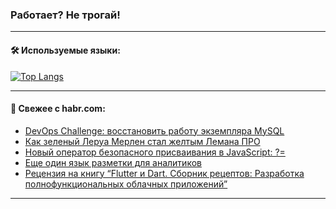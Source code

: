 ### Работает? Не трогай!

---
<!--
#### 🛠️ Technical stack:

![Java](https://img.shields.io/badge/Java-informational?logo=Oracle&style=flat&logoColor=white&color=FF4500)
![Kotlin](https://img.shields.io/badge/Kotlin-informational?logo=Kotlin&style=flat&logoColor=white&color=774D97)
![TS](https://img.shields.io/badge/TypeScript-informational?logo=typeScript&style=flat&logoColor=black&color=017acc)
![Python](https://img.shields.io/badge/Python-informational?logo=Python&style=flat&logoColor=black&color=ffdd54) <br>
![Spring](https://img.shields.io/badge/Spring-informational?logo=Spring&style=flat&logoColor=white&color=6DB33F) 
![SpringBoot](https://img.shields.io/badge/SpringBoot-informational?logo=SpringBoot&style=flat&logoColor=white&color=6DB33F)
![Nest](https://img.shields.io/badge/NestJS-informational?logo=NestJS&style=flat&logoColor=white&color=E0234E) 
![NodeJS](https://img.shields.io/badge/NodeJS-informational?logo=node.js&style=flat&logoColor=white&color=70A760)<br>
![PostgreSQL](https://img.shields.io/badge/PostgreSQL-informational?logo=PostgreSQL&style=flat&logoColor=white&color=DAA520)
![MongoDB](https://img.shields.io/badge/MongoDB-informational?logo=MongoDB&style=flat&logoColor=white&color=870000)
![Apache](https://img.shields.io/badge/Apache-informational?logo=apache&style=flat&logoColor=white&color=f74e28)

___ 
-->

#### 🛠️ Используемые языки:

[![Top Langs](https://github-readme-stats-u2qms2cxw-advtsettinggmailcoms-projects.vercel.app/api/top-langs/?username=zloylis&langs_count=10&hide_title=true&title_color=e6edf3&size_weight=0.5&count_weight=0.5&layout=compact&hide_progress=true&hide_border=true&theme=dracula)](https://github.com/zloylis)

<!---


####  :octocat:&nbsp;&nbsp; Статистика:

![GitHub stats](https://github-readme-stats-u2qms2cxw-advtsettinggmailcoms-projects.vercel.app/api?username=zloylis&show_icons=true&hide_border=true&theme=dracula&title_color=e6edf3&include_all_commits=true&count_private=true&hide_rank=false&hide_title=true&rank_icon=github)
-->
---

#### 💬 Свежее с habr.com:

<!-- BLOG-POST-LIST:START -->
- [DevOps Challenge: восстановить работу экземпляра MySQL](https://habr.com/ru/companies/kts/articles/849604/?utm_source=habrahabr&utm_medium=rss&utm_campaign=849604)
- [Как зеленый Леруа Мерлен стал желтым Лемана ПРО](https://habr.com/ru/companies/leroy_merlin/articles/836820/?utm_source=habrahabr&utm_medium=rss&utm_campaign=836820)
- [Новый оператор безопасного присваивания в JavaScript: ?=](https://habr.com/ru/companies/domclick/articles/848118/?utm_source=habrahabr&utm_medium=rss&utm_campaign=848118)
- [Еще один язык разметки для аналитиков](https://habr.com/ru/articles/849622/?utm_source=habrahabr&utm_medium=rss&utm_campaign=849622)
- [Рецензия на книгу “Flutter и Dart. Сборник рецептов: Разработка полнофункциональных облачных приложений”](https://habr.com/ru/companies/ssp-soft/articles/849618/?utm_source=habrahabr&utm_medium=rss&utm_campaign=849618)
<!-- BLOG-POST-LIST:END -->

---
